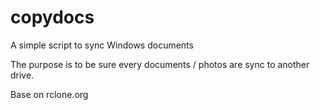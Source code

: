 # copydocs
A simple script to sync Windows documents

The purpose is to be sure every documents / photos are sync to another drive.

Base on rclone.org
